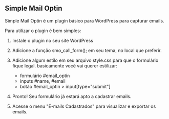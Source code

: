 Simple Mail Optin
-----------------

Simple Mail Optin é um plugin básico para WordPress para capturar emails.

Para utilizar o plugin é bem simples:

1. 	Instale o plugin no seu site WordPress

2. 	Adicione a função smo_call_form(); em seu tema, no local que preferir.

3. 	Adicione algum estilo em seu arquivo style.css para que o formulário 
	fique legal. basicamente você vai querer estilizar:
	* 	formulário #email_optin
	*	inputs	#name, #email
	*	botão #email_optin > input[type="submit"]
	
4.	Pronto! Seu formulário já estará apto a cadastrar emails.

5.	Acesse o menu "E-mails Cadastrados" para visualizar e exportar os emails.